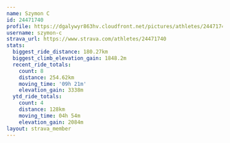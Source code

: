 ```yaml
---
name: Szymon C
id: 24471740
profile: https://dgalywyr863hv.cloudfront.net/pictures/athletes/24471740/7213253/3/large.jpg
username: szymon-c
strava_url: https://www.strava.com/athletes/24471740
stats:
  biggest_ride_distance: 180.27km
  biggest_climb_elevation_gain: 1848.2m
  recent_ride_totals:
    count: 8
    distance: 254.62km
    moving_time: '09h 21m'
    elevation_gain: 3338m
  ytd_ride_totals:
    count: 4
    distance: 128km
    moving_time: 04h 54m
    elevation_gain: 2084m
layout: strava_member
--- 
```

